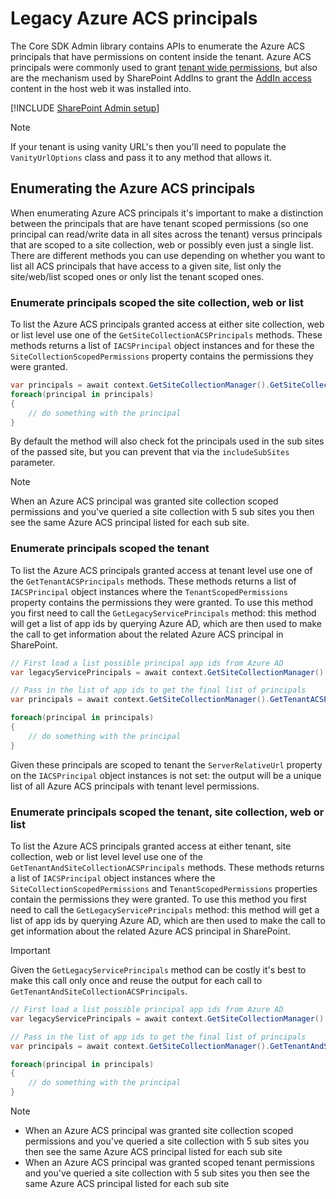 # Legacy Azure ACS principals

The Core SDK Admin library contains APIs to enumerate the Azure ACS principals that have permissions on content inside the tenant. Azure ACS principals were commonly used to grant [tenant wide permissions](https://learn.microsoft.com/en-us/sharepoint/dev/solution-guidance/security-apponly-azureacs), but also are the mechanism used by SharePoint AddIns to grant the [AddIn access](https://learn.microsoft.com/en-us/sharepoint/dev/sp-add-ins/add-in-permissions-in-sharepoint) content in the host web it was installed into.

[!INCLUDE [SharePoint Admin setup](fragments/setup-admin-sharepoint.md)]

> [!Note]
> If your tenant is using vanity URL's then you'll need to populate the `VanityUrlOptions` class and pass it to any method that allows it.

## Enumerating the Azure ACS principals

When enumerating Azure ACS principals it's important to make a distinction between the principals that are have tenant scoped permissions (so one principal can read/write data in all sites across the tenant) versus principals that are scoped to a site collection, web or possibly even just a single list. There are different methods you can use depending on whether you want to list all ACS principals that have access to a given site, list only the site/web/list scoped ones or only list the tenant scoped ones.

### Enumerate principals scoped the site collection, web or list

To list the Azure ACS principals granted access at either site collection, web or list level use one of the `GetSiteCollectionACSPrincipals` methods. These methods returns a list of `IACSPrincipal` object instances and for these the `SiteCollectionScopedPermissions` property contains the permissions they were granted. 

```csharp
var principals = await context.GetSiteCollectionManager().GetSiteCollectionACSPrincipalsAsync();
foreach(principal in principals)
{
    // do something with the principal
}
```

By default the method will also check fot the principals used in the sub sites of the passed site, but you can prevent that via the `includeSubSites` parameter.

> [!Note]
> When an Azure ACS principal was granted site collection scoped permissions and you've queried a site collection with 5 sub sites you then see the same Azure ACS principal listed for each sub site.

### Enumerate principals scoped the tenant

To list the Azure ACS principals granted access at tenant level use one of the `GetTenantACSPrincipals` methods. These methods returns a list of `IACSPrincipal` object instances where the `TenantScopedPermissions` property contains the permissions they were granted. To use this method you first need to call the `GetLegacyServicePrincipals` method: this method will get a list of app ids by querying Azure AD, which are then used to make the call to get information about the related Azure ACS principal in SharePoint.

```csharp
// First load a list possible principal app ids from Azure AD
var legacyServicePrincipals = await context.GetSiteCollectionManager().GetLegacyServicePrincipalsAsync();

// Pass in the list of app ids to get the final list of principals
var principals = await context.GetSiteCollectionManager().GetTenantACSPrincipalsAsync(legacyServicePrincipals);

foreach(principal in principals)
{
    // do something with the principal
}
```

Given these principals are scoped to tenant the `ServerRelativeUrl` property on the `IACSPrincipal` object instances is not set: the output will be a unique list of all Azure ACS principals with tenant level permissions.

### Enumerate principals scoped the tenant, site collection, web or list

To list the Azure ACS principals granted access at either tenant, site collection, web or list level level use one of the `GetTenantAndSiteCollectionACSPrincipals` methods. These methods returns a list of `IACSPrincipal` object instances where the `SiteCollectionScopedPermissions` and `TenantScopedPermissions` properties contain the permissions they were granted. To use this method you first need to call the `GetLegacyServicePrincipals` method: this method will get a list of app ids by querying Azure AD, which are then used to make the call to get information about the related Azure ACS principal in SharePoint.

> [!Important]
> Given the `GetLegacyServicePrincipals` method can be costly it's best to make this call only once and reuse the output for each call to `GetTenantAndSiteCollectionACSPrincipals`.

```csharp
// First load a list possible principal app ids from Azure AD
var legacyServicePrincipals = await context.GetSiteCollectionManager().GetLegacyServicePrincipalsAsync();

// Pass in the list of app ids to get the final list of principals
var principals = await context.GetSiteCollectionManager().GetTenantAndSiteCollectionACSPrincipalsAsync(legacyServicePrincipals);

foreach(principal in principals)
{
    // do something with the principal
}
```

> [!Note]
>
> - When an Azure ACS principal was granted site collection scoped permissions and you've queried a site collection with 5 sub sites you then see the same Azure ACS principal listed for each sub site
> - When an Azure ACS principal was granted scoped tenant permissions and you've queried a site collection with 5 sub sites you then see the same Azure ACS principal listed for each sub site

